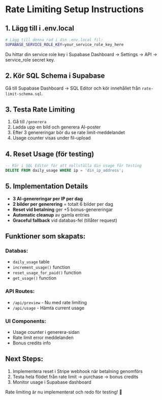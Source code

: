 # Rate Limiting Setup Instructions

## 1. Lägg till i .env.local

```bash
# Lägg till denna rad i din .env.local fil:
SUPABASE_SERVICE_ROLE_KEY=your_service_role_key_here
```

Du hittar din service role key i Supabase Dashboard → Settings → API → service_role secret key.

## 2. Kör SQL Schema i Supabase

Gå till Supabase Dashboard → SQL Editor och kör innehållet från `rate-limit-schema.sql`.

## 3. Testa Rate Limiting

1. Gå till `/generera`
2. Ladda upp en bild och generera AI-poster
3. Efter 3 genereringar bör du se rate limit-meddelandet
4. Usage counter visas under fil-upload

## 4. Reset Usage (för testing)

```sql
-- Kör i SQL Editor för att nollställa din usage för testing
DELETE FROM daily_usage WHERE ip = 'din_ip_address';
```

## 5. Implementation Details

- **3 AI-genereringar per IP per dag**
- **2 bilder per generering** = totalt 6 bilder per dag
- **Reset vid betalning** ger +5 bonus-genereringar
- **Automatic cleanup** av gamla entries
- **Graceful fallback** vid databas-fel (tillåter request)

## Funktioner som skapats:

### Databas:
- `daily_usage` table
- `increment_usage()` function
- `reset_usage_for_paid()` function
- `get_usage()` function

### API Routes:
- `/api/preview` - Nu med rate limiting
- `/api/usage` - Hämta current usage

### UI Components:
- Usage counter i generera-sidan
- Rate limit error meddelanden
- Bonus credits info

## Next Steps:

1. Implementera reset i Stripe webhook när betalning genomförs
2. Testa hela flödet från rate limit → purchase → bonus credits
3. Monitor usage i Supabase dashboard

Rate limiting är nu implementerat och redo för testing! 🚀
